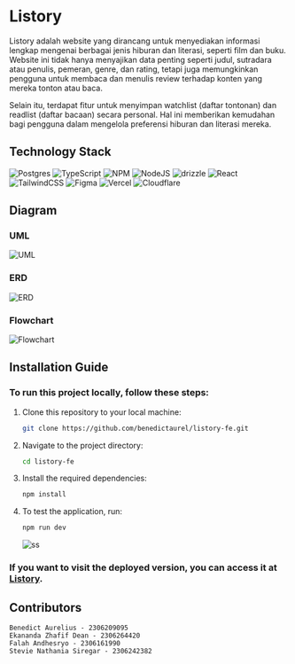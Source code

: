 # Listory
Listory adalah website yang dirancang untuk menyediakan informasi lengkap mengenai berbagai jenis hiburan dan literasi, seperti film dan buku. Website ini tidak hanya menyajikan data penting seperti judul, sutradara atau penulis, pemeran, genre, dan rating, tetapi juga memungkinkan pengguna untuk membaca dan menulis review terhadap konten yang mereka tonton atau baca. 

Selain itu, terdapat fitur untuk menyimpan watchlist (daftar tontonan) dan readlist (daftar bacaan) secara personal. Hal ini memberikan kemudahan bagi pengguna dalam mengelola preferensi hiburan dan literasi mereka.

## Technology Stack
![Postgres](https://img.shields.io/badge/postgres-%23316192.svg?style=for-the-badge&logo=postgresql&logoColor=white) ![TypeScript](https://img.shields.io/badge/typescript-%23007ACC.svg?style=for-the-badge&logo=typescript&logoColor=white) ![NPM](https://img.shields.io/badge/NPM-%23000000.svg?style=for-the-badge&logo=npm&logoColor=white) ![NodeJS](https://img.shields.io/badge/node.js-6DA55F?style=for-the-badge&logo=node.js&logoColor=white) ![drizzle](https://img.shields.io/badge/drizzle-%23000000.svg?style=for-the-badge&logo=drizzle&logoColor=white) ![React](https://img.shields.io/badge/react-%2320232a.svg?style=for-the-badge&logo=react&logoColor=%2361DAFB) ![TailwindCSS](https://img.shields.io/badge/tailwindcss-%2338B2AC.svg?style=for-the-badge&logo=tailwind-css&logoColor=white) ![Figma](https://img.shields.io/badge/figma-%23F24E1E.svg?style=for-the-badge&logo=figma&logoColor=white) ![Vercel](https://img.shields.io/badge/Vercel-%23000000.svg?style=for-the-badge&logo=vercel&logoColor=white) ![Cloudflare](https://img.shields.io/badge/Cloudflare-F38020?style=for-the-badge&logo=Cloudflare&logoColor=white)

## Diagram
### UML
![UML](https://hackmd.io/_uploads/rkQ_GPOZel.png)
### ERD
![ERD](https://hackmd.io/_uploads/SyGP5d_Wgg.png)
### Flowchart
![Flowchart](https://hackmd.io/_uploads/BJwKcduWgx.png)

## Installation Guide
### To run this project locally, follow these steps:
1. Clone this repository to your local machine:
    ```bash
    git clone https://github.com/benedictaurel/listory-fe.git
    ```
2. Navigate to the project directory:
    ```bash
    cd listory-fe
    ```
3. Install the required dependencies:
    ```bash
    npm install
    ```
4. To test the application, run:
    ```bash
    npm run dev
    ```
    ![ss](https://hackmd.io/_uploads/SJyNxDu-ge.png)

### If you want to visit the deployed version, you can access it at [Listory](https://listory.imeftui.com).

## Contributors
```
Benedict Aurelius - 2306209095
Ekananda Zhafif Dean - 2306264420
Falah Andhesryo - 2306161990
Stevie Nathania Siregar - 2306242382
```